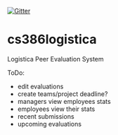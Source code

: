 [![Gitter](https://badges.gitter.im/Join%20Chat.svg)](https://gitter.im/cap377/cs386logistica?utm_source=badge&utm_medium=badge&utm_campaign=pr-badge)

# cs386logistica
Logistica Peer Evaluation System

ToDo:
- edit evaluations
- create teams/project deadline?
- managers view employees stats
- employees view their stats
- recent submissions
- upcoming evaluations
